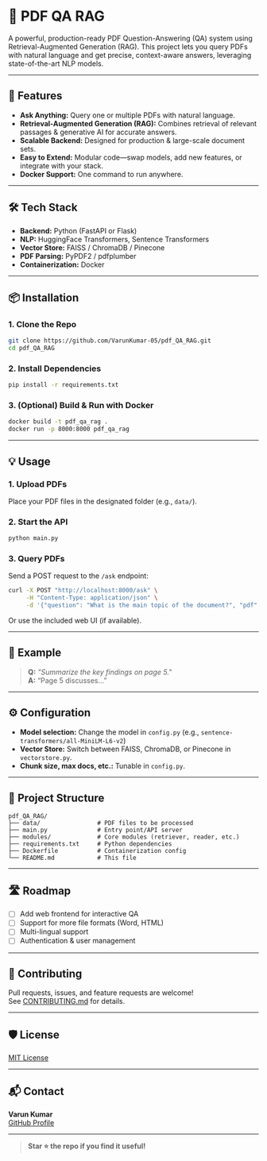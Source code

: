 # 📄 PDF QA RAG

A powerful, production-ready PDF Question-Answering (QA) system using Retrieval-Augmented Generation (RAG). This project lets you query PDFs with natural language and get precise, context-aware answers, leveraging state-of-the-art NLP models.

---

## 🚀 Features

- **Ask Anything:** Query one or multiple PDFs with natural language.
- **Retrieval-Augmented Generation (RAG):** Combines retrieval of relevant passages & generative AI for accurate answers.
- **Scalable Backend:** Designed for production & large-scale document sets.
- **Easy to Extend:** Modular code—swap models, add new features, or integrate with your stack.
- **Docker Support:** One command to run anywhere.

---

## 🛠️ Tech Stack

- **Backend:** Python (FastAPI or Flask)
- **NLP:** HuggingFace Transformers, Sentence Transformers
- **Vector Store:** FAISS / ChromaDB / Pinecone
- **PDF Parsing:** PyPDF2 / pdfplumber
- **Containerization:** Docker

---

## 📦 Installation

### 1. Clone the Repo

```bash
git clone https://github.com/VarunKumar-05/pdf_QA_RAG.git
cd pdf_QA_RAG
```

### 2. Install Dependencies

```bash
pip install -r requirements.txt
```

### 3. (Optional) Build & Run with Docker

```bash
docker build -t pdf_qa_rag .
docker run -p 8000:8000 pdf_qa_rag
```

---

## 💡 Usage

### 1. Upload PDFs

Place your PDF files in the designated folder (e.g., `data/`).

### 2. Start the API

```bash
python main.py
```

### 3. Query PDFs

Send a POST request to the `/ask` endpoint:

```bash
curl -X POST "http://localhost:8000/ask" \
     -H "Content-Type: application/json" \
     -d '{"question": "What is the main topic of the document?", "pdf": "sample.pdf"}'
```

Or use the included web UI (if available).

---

## 🧩 Example

> **Q:** *"Summarize the key findings on page 5."*  
> **A:** “Page 5 discusses...”

---

## ⚙️ Configuration

- **Model selection:** Change the model in `config.py` (e.g., `sentence-transformers/all-MiniLM-L6-v2`)
- **Vector Store:** Switch between FAISS, ChromaDB, or Pinecone in `vectorstore.py`.
- **Chunk size, max docs, etc.:** Tunable in `config.py`.

---

## 📝 Project Structure

```
pdf_QA_RAG/
├── data/                # PDF files to be processed
├── main.py              # Entry point/API server
├── modules/             # Core modules (retriever, reader, etc.)
├── requirements.txt     # Python dependencies
├── Dockerfile           # Containerization config
└── README.md            # This file
```

---

## 🛣️ Roadmap

- [ ] Add web frontend for interactive QA
- [ ] Support for more file formats (Word, HTML)
- [ ] Multi-lingual support
- [ ] Authentication & user management

---

## 🤝 Contributing

Pull requests, issues, and feature requests are welcome!  
See [CONTRIBUTING.md](CONTRIBUTING.md) for details.

---

## 🛡️ License

[MIT License](LICENSE)

---

## 📬 Contact

**Varun Kumar**  
[GitHub Profile](https://github.com/VarunKumar-05)

---

> **Star ⭐ the repo if you find it useful!**
